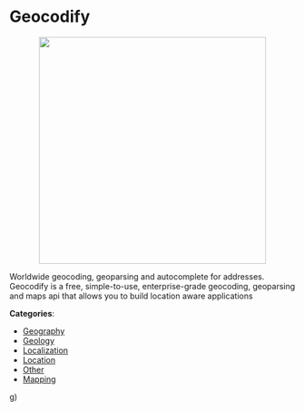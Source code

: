 # Geocodify
<p align="center">
    <img width="400" src="https://raw.githubusercontent.com/apis-list/apis-list/apis/geocodify/logo_256x256.png" />
</p>

Worldwide geocoding, geoparsing and autocomplete for addresses. Geocodify is a free, simple-to-use, enterprise-grade geocoding, geoparsing and maps api that allows you to build location aware applications



**Categories**:
- [Geography](https://github.com/apis-list/apis-list#geography)
- [Geology](https://github.com/apis-list/apis-list#geology)
- [Localization](https://github.com/apis-list/apis-list#localization)
- [Location](https://github.com/apis-list/apis-list#location)
- [Other](https://github.com/apis-list/apis-list#other)
- [Mapping](https://github.com/apis-list/apis-list#mapping)



g)



